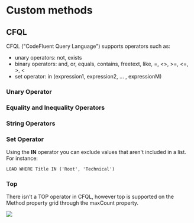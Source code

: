 # Custom methods

## CFQL

CFQL ("CodeFluent Query Language") supports operators such as:

* unary operators: not, exists
* binary operators: and, or, equals, contains, freetext, like, =, <>, >=, <=, >, <
* set operator: in (expression1, expression2, ... , expressionM)


### Unary Operator

### Equality and Inequality Operators

### String Operators

### Set Operator

Using the **IN** operator you can exclude values that aren't included in a list. For instance:

```LOAD WHERE Title IN ('Root', 'Technical')```

### Top

There isn't a TOP operator in CFQL, however top is supported on the Method property grid through the maxCount property.

![](img/custom-method-01.png)